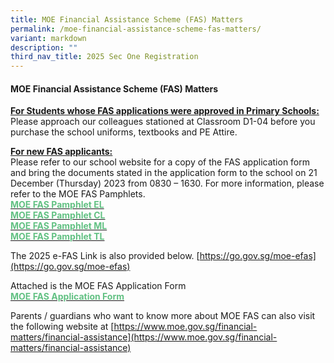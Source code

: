 ```yaml
---
title: MOE Financial Assistance Scheme (FAS) Matters
permalink: /moe-financial-assistance-scheme-fas-matters/
variant: markdown
description: ""
third_nav_title: 2025 Sec One Registration
---
```

#### MOE Financial Assistance Scheme (FAS) Matters
**<u>For Students whose FAS applications were approved in Primary Schools:</u>**<br>
Please approach our colleagues stationed at Classroom D1-04 before you purchase the school uniforms, textbooks and PE Attire.

  

**<u>For new FAS applicants:</u>** <br>
Please refer to our school website for a copy of the FAS application form and bring the documents stated in the&nbsp;application form to&nbsp;the school on 21 December (Thursday) 2023 from 0830 – 1630. For more information, please refer to the MOE FAS Pamphlets.<br>
<a href="/files%2F2024%20Sec%201%20Registration/MOE_FAS_pamphlet_EL.pdf"><b><font color="#62C183">MOE FAS Pamphlet EL</font></b></a><br><a href="/files%2F2024%20Sec%201%20Registration/MOE_FAS_pamphlet_CL.pdf"><b><font color="#62C183">MOE FAS Pamphlet CL</font></b></a><br><a href="/files%2F2024%20Sec%201%20Registration/MOE_FAS_pamphlet_ML.pdf"><b><font color="#62C183">MOE FAS Pamphlet ML</font></b></a><br><a href="/files%2F2024%20Sec%201%20Registration/MOE_FAS_pamphlet_TL.pdf"><b><font color="#62C183">MOE FAS Pamphlet TL</font></b></a>

The 2025 e-FAS Link is also provided below.
[https://go.gov.sg/moe-efas](https://go.gov.sg/moe-efas)

Attached is the MOE FAS Application Form<br>
<a href="/files%2F2025%20Sec%20one%20Reg/MOE_FAS_Application_Form_2025.pdf"><b><font color="#62C183">MOE FAS Application Form</font></b></a>


 Parents  / guardians who want to know more about MOE FAS can also visit the following website at [https://www.moe.gov.sg/financial-matters/financial-assistance](https://www.moe.gov.sg/financial-matters/financial-assistance)